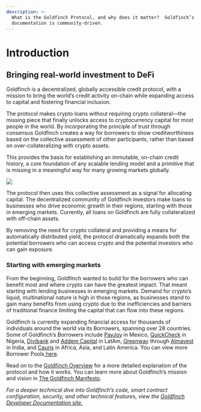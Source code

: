 ```yaml
---
description: >-
  What is the Goldfinch Protocol, and why does it matter?  Goldfinch’s
  documentation is community-driven.
---
```


# Introduction

## **Bringing real-world investment to DeFi**

Goldfinch is a decentralized, globally accessible credit protocol, with a mission to bring the world’s credit activity on-chain while expanding access to capital and fostering financial inclusion.

The protocol makes crypto loans without requiring crypto collateral—the missing piece that finally unlocks access to cryptocurrency capital for most people in the world. By incorporating the principle of trust through consensus Goldfinch creates a way for borrowers to show creditworthiness based on the collective assessment of other participants, rather than based on over-collateralizing with crypto assets.&#x20;

This provides the basis for establishing an immutable, on-chain credit history, a core foundation of any scalable lending model and a primitive that is missing in a meaningful way for many growing markets globally.



![](.gitbook/assets/Twitter-Card-Light\_1200x628.png)

The protocol then uses this collective assessment as a signal for allocating capital. The decentralized community of Goldfinch investors make loans to businesses who drive economic growth in their regions, starting with those in emerging markets. Currently, all loans on Goldfinch are fully collateralized with off-chain assets.

By removing the need for crypto collateral and providing a means for automatically distributed yield, the protocol dramatically expands both the potential borrowers who can access crypto and the potential investors who can gain exposure.

### Starting with emerging markets <a href="#b34d" id="b34d"></a>

From the beginning, Goldfinch wanted to build for the borrowers who can benefit most and where crypto can have the greatest impact. That meant starting with lending businesses in emerging markets. Demand for crypto’s liquid, multinational nature is high in those regions, as businesses stand to gain many benefits from using crypto due to the inefficiencies and barriers of traditional finance limiting the capital that can flow into these regions.

Goldfinch is currently expanding financial access for thousands of individuals around the world via its Borrowers, spanning over 28 countries. Some of Goldfinch’s Borrowers include [PayJoy](https://www.payjoy.com/) in Mexico, [QuickCheck](https://quickcheck.ng/) in Nigeria, [Divibank](https://divibank.co/home) and [Addem Capital](https://addem-capital.com/) in LatAm, [Greenway](https://www.greenwayappliances.com) through [Almavest](https://www.almavest.com/) in India, and [Cauris](https://www.caurisfinance.com/) in Africa, Asia, and Latin America. You can view more Borrower Pools[ here](https://app.goldfinch.finance/earn).&#x20;



Read on to the [Goldfinch Overview](goldfinch-overview.md) for a more detailed explanation of the protocol and how it works. You can learn more about Goldfinch’s mission and vision in [The Goldfinch Manifesto](https://medium.com/goldfinch-fi/the-goldfinch-manifesto-36410494e1a).

_For a deeper technical dive into Goldfinch’s code, smart contract configuration, security, and other technical features, view the_ [_Goldfinch Developer Documentation site._](https://dev.goldfinch.finance/)
